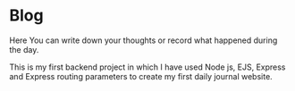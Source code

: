 # Blog

Here You can write down your thoughts or record what happened during the day. 

This is my first backend project in which I have used Node js, EJS, Express and Express routing parameters to create my first daily journal website.
